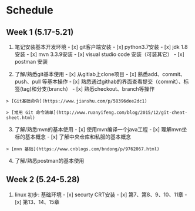 # Schedule

## Week 1 (5.17-5.21)

  1. 笔记安装基本开发环境
    - [x] git客户端安装
    - [x] python3.7安装
    - [x] jdk 1.8 安装
    - [x] mvn 3.3.9安装
    - [x] visual studio code 安装（可装其它）
    - [x] postman 安装

  2. 了解/熟悉git基本使用
    - [x] 从gitlab上clone项目
    - [x] 熟悉add、commit、push、pull 等基本操作
    - [x] 熟悉通过githab的界面查看提交（commit）、标签(tag)和分支(branch） 
    - [x] 熟悉checkout、branch等操作
    
    > [Git基础命令](https://www.jianshu.com/p/58396dee2dc1)

    > [常用 Git 命令清单](http://www.ruanyifeng.com/blog/2015/12/git-cheat-sheet.html)

  3. 了解/熟悉mvn的基本使用
    - [x] 使用mvn编译一个java工程
    - [x] 理解mvn坐标的基本概念
    - [x] 了解中央仓库和私服的基本概念

    > [mvn 基础](https://www.cnblogs.com/bndong/p/9762067.html)

  4. 了解/熟悉postman的基本使用


## Week 2 (5.24-5.28)

   1. linux 初步: 基础环境
     - [x] securty CRT安装
     - [x] 第7、第8、9、10、11章
     - [x] 第13、14、15章

